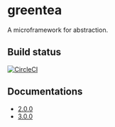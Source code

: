 # greentea
A microframework for abstraction. 

## Build status
[![CircleCI](https://circleci.com/gh/nryotaro/greentea/tree/master.svg?style=svg)](https://circleci.com/gh/nryotaro/greentea/tree/master)

## Documentations

- [2.0.0](https://nryotaro.dev/greentea/2.0.0/)
- [3.0.0](https://nryotaro.dev/greentea/3.0.0/)


